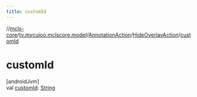 ```yaml
---
title: customId
---
```

//[mcls-core](../../../../index.html)/[tv.mycujoo.mclscore.model](../../index.html)/[AnnotationAction](../index.html)/[HideOverlayAction](index.html)/[customId](custom-id.html)



# customId



[androidJvm]\
val [customId](custom-id.html): [String](https://kotlinlang.org/api/latest/jvm/stdlib/kotlin/-string/index.html)




